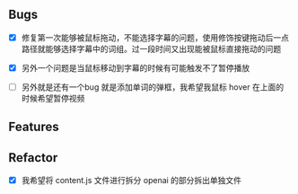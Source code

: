## Bugs
- [x] 修复第一次能够被鼠标拖动，不能选择字幕的问题，使用修饰按键拖动后一点路径就能够选择字幕中的词组。过一段时间又出现能被鼠标直接拖动的问题
- [x] 另外一个问题是当鼠标移动到字幕的时候有可能触发不了暂停播放
- [ ] 另外就是还有一个bug 就是添加单词的弹框，我希望我鼠标 hover 在上面的时候希望暂停视频


## Features



## Refactor
- [x] 我希望将 content.js 文件进行拆分 openai 的部分拆出单独文件
